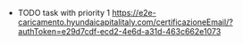 - TODO task with priority 1 https://e2e-caricamento.hyundaicapitalitaly.com/certificazioneEmail/?authToken=e29d7cdf-ecd2-4e6d-a31d-463c662e1073